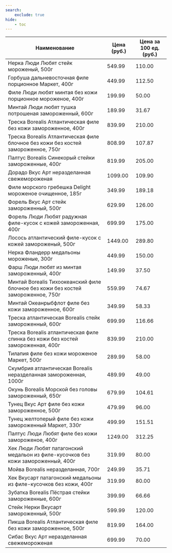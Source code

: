 ```yaml
---
search:
    exclude: true
hide:
    - toc
---
```


| Наименование | Цена (руб.) | Цена за 100 ед. (руб.) |
| -- | -- | -- |
| Нерка Люди Любят стейк мороженый, 500г | 549.99 | 110.00 |
| Горбуша дальневосточная филе порционное Маркет, 400г | 449.99 | 112.50 |
| Филе Люди любят минтая без кожи порционное мороженое, 400г | 199.99 | 50.00 |
| Минтай Люди любят тушка потрошеная замороженный, 600г | 189.99 | 31.67 |
| Треска Borealis Атлантическая филе без кожи замороженное, 400г | 839.99 | 210.00 |
| Треска Borealis Атлантическая филе блочное без кожи без костей замороженное, 750г | 808.99 | 107.87 |
| Палтус Borealis Синекорый стейки замороженные, 400г | 819.99 | 205.00 |
| Дорадо Вкус Арт неразделанная свежемороженая | 1099.00 | 109.90 |
| Филе морского гребешка Delight мороженое очищенное, 185г | 349.99 | 189.18 |
| Форель Вкус Арт стейк замороженный, 500г | 629.99 | 126.00 |
| Форель Люди Любят радужная филе-кусок с кожей замороженная, 400г | 699.99 | 175.00 |
| Лосось атлантический филе-кусок с кожей замороженый, 500г | 1449.00 | 289.80 |
| Нерка Фландерр медальоны мороженые, 300г | 449.99 | 150.00 |
| Фарш Люди любят из минтая замороженный, 400г | 149.99 | 37.50 |
| Минтай Borealis Тихоокеанский филе блочное без кожи без костей замороженное, 750г | 559.99 | 74.67 |
| Минтай Океанрыбфлот филе без кожи замороженное, 600г | 349.99 | 58.33 |
| Треска атлантическая Borealis стейк замороженный, 600г | 699.99 | 116.66 |
| Треска Borealis атлантическая филе спинка без кожи без костей замороженная, 400г | 839.99 | 210.00 |
| Тилапия филе без кожи мороженое Маркет, 500г | 289.99 | 58.00 |
| Скумбрия атлантическая Borealis неразделанная замороженная, 1000г | 489.99 | 49.00 |
| Окунь Borealis Морской без головы замороженный, 650г | 679.99 | 104.61 |
| Тунец Вкус Арт филе без кожи замороженное, 500г | 479.99 | 96.00 |
| Тунец желтоперый филе без кожи замороженный Маркет, 330г | 499.99 | 151.51 |
| Палтус Люди Любят филе без кожи замороженое, 400г | 1249.00 | 312.25 |
| Хек Люди Любят патагонский медальон из филе-кусочков без кожи замороженный, 400г | 319.99 | 80.00 |
| Мойва Borealis неразделанная, 700г | 249.99 | 35.71 |
| Хек Вкусарт патагонский медальоны из филе-кусочков без кожи, 400г | 319.99 | 80.00 |
| Зубатка Borealis Пёстрая стейки замороженные, 600г | 399.99 | 66.66 |
| Стейк Нерки Вкусарт замороженный, 500г | 599.99 | 120.00 |
| Пикша Borealis Атлантическая филе без кожи замороженное, 500г | 819.99 | 164.00 |
| Сибас Вкус Арт неразделанная свежемороженая | 699.99 | 70.00 |
